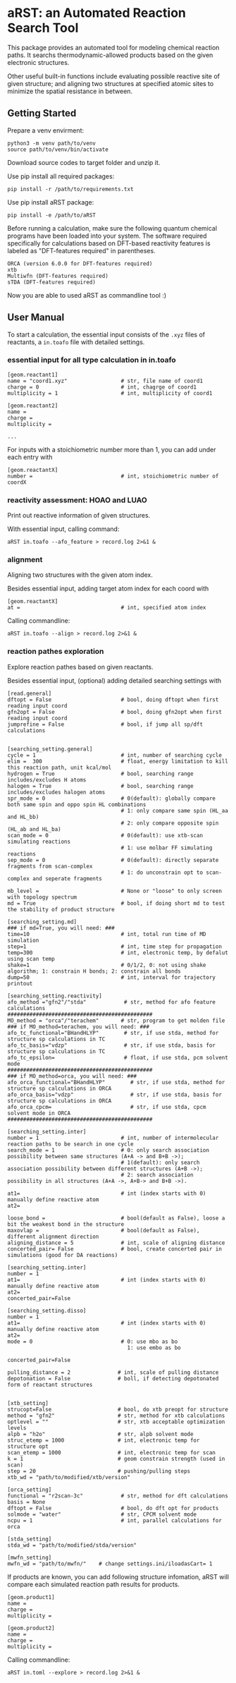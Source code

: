 # aRST: an Automated Reaction Search Tool

This package provides an automated tool for modeling chemical reaction paths. 
It searchs thermodynamic-allowed products based on the given electronic structures. 

Other useful built-in functions include evaluating possible reactive site of given structure;
and aligning two structures at specified atomic sites to minimize the spatial resistance in between.

## Getting Started

Prepare a venv envirment:
```
python3 -m venv path/to/venv
source path/to/venv/bin/activate
```

Download source codes to target folder and unzip it.

Use pip install all required packages:
```
pip install -r /path/to/requirements.txt
```

Use pip install aRST package:
```
pip install -e /path/to/aRST
```

Before running a calculation, make sure the following quantum chemical programs have been loaded into your system. 
The software required specifically for calculations based on DFT-based reactivity features is labeled as "DFT-features required" in parentheses.
```
ORCA (version 6.0.0 for DFT-features required)
xtb
Multiwfn (DFT-features required)
sTDA (DFT-features required)
```

Now you are able to used aRST as commandline tool :)


## User Manual
To start a calculation, the essential input consists of the ```.xyz``` files of reactants, 
a ```in.toafo``` file with detailed settings.

### essential input for all type calculation in in.toafo

```
[geom.reactant1]
name = "coord1.xyz"                 # str, file name of coord1
charge = 0                          # int, chagrge of coord1
multiplicity = 1                    # int, multiplicity of coord1

[geom.reactant2]
name =
charge =
multiplicity =

...
```

For inputs with a stoichiometric number more than 1, you can add under each entry with

```
[geom.reactantX]
number =                            # int, stoichiometric number of coordX
```

### reactivity assessment: HOAO and LUAO
Print out reactive information of given structures.

With essential input, calling command:

```
aRST in.toafo --afo_feature > record.log 2>&1 &
```


### alignment

Aligning two structures with the given atom index.

Besides essential input, adding target atom index for each coord with

```
[geom.reactantX]
at =                                # int, specified atom index                      
```

Calling commandline:

```
aRST in.toafo --align > record.log 2>&1 &
```

### reaction pathes exploration

Explore reaction pathes based on given reactants.

Besides essential input, (optional) adding detailed searching settings with

```
[read.general]
dftopt = False                      # bool, doing dftopt when first reading input coord
gfn2opt = False                     # bool, doing gfn2opt when first reading input coord
jumprefine = False                  # bool, if jump all sp/dft calculations


[searching_setting.general]
cycle = 1                           # int, number of searching cycle
elim =  300                         # float, energy limitation to kill this reaction path, unit kcal/mol
hydrogen = True                     # bool, searching range includes/excludes H atoms
halogen = True                      # bool, searching range includes/excludes halogen atoms
spr_mode = 0                        # 0(default): globally compare both same spin and oppo spin HL combinations
                                    # 1: only compare same spin (HL_aa and HL_bb)
                                    # 2: only compare opposite spin (HL_ab and HL_ba)
scan_mode = 0                       # 0(default): use xtb-scan simulating reactions
                                    # 1: use molbar FF simulating reactions
sep_mode = 0                        # 0(default): directly separate fragments from scan-complex  
                                    # 1: do unconstrain opt to scan-complex and seperate fragments                   
                                                       
mb_level =                          # None or "loose" to only screen with topology spectrum
md = True                           # bool, if doing short md to test the stability of product structure

[searching_setting.md]
### if md=True, you will need: ###
time=10                             # int, total run time of MD simulation
step=1                              # int, time step for propagation
temp=300                            # int, electronic temp, by defalut using scan temp
shake=1                             # 0/1/2, 0: not using shake algorithm; 1: constrain H bonds; 2: constrain all bonds
dump=50                             # int, interval for trajectory printout

[searching_setting.reactivity]
afo_method ="gfn2"/"stda"            # str, method for afo feature calculations
##############################################
MO_method = "orca"/"terachem"       # str, program to get molden file
### if MO_method=terachem, you will need: ###
afo_tc_functional="BHandHLYP"        # str, if use stda, method for structure sp calculations in TC
afo_tc_basis="vdzp"                  # str, if use stda, basis for structure sp calculations in TC
afo_tc_epsilon=                      # float, if use stda, pcm solvent mode
##############################################
### if MO_method=orca, you will need: ###
afo_orca_functional="BHandHLYP"        # str, if use stda, method for structure sp calculations in ORCA
afo_orca_basis="vdzp"                  # str, if use stda, basis for structure sp calculations in ORCA
afo_orca_cpcm=                         # str, if use stda, cpcm solvent mode in ORCA
##############################################

[searching_setting.inter]
number = 1                          # int, number of intermolecular reaction paths to be search in one cycle
search_mode = 1                     # 0: only search association possibility between same structures (A+A -> and B+B ->);
                                    # 1(default): only search association possibility between different structures (A+B ->);
                                    # 2: search association possibility in all structures (A+A ->, A+B-> and B+B ->).

at1=                                # int (index starts with 0) manually define reactive atom
at2=

loose_bond =                        # bool(default as False), loose a bit the weakest bond in the structure
maxovlap =                          # bool(default as False), different alignment direction
aligning_distance = 5               # int, scale of aligning distance
concerted_pair= False               # bool, create concerted pair in simulations (good for DA reactions)

[searching_setting.inter]
number = 1
at1=                                # int (index starts with 0) manually define reactive atom
at2=
concerted_pair=False

[searching_setting.disso]
number = 1
at1=                                # int (index starts with 0) manually define reactive atom
at2=
mode = 0                            # 0: use mbo as bo
                                      1: use embo as bo
                                      
concerted_pair=False

pulling_distance = 2               # int, scale of pulling distance
depotonation = False               # boll, if detecting depotonated form of reactant structures


[xtb_setting]
strucopt=False                     # bool, do xtb preopt for structure
method = "gfn2"                    # str, method for xtb calculations
optlevel = ""                      # str, xtb acceptable optimization levels
alpb = "h2o"                       # str, alpb solvent mode
struc_etemp = 1000                 # int, electronic temp for structure opt
scan_etemp = 1000                  # int, electronic temp for scan
k = 1                              # geom constrain strength (used in scan)
step = 20                          # pushing/pulling steps
xtb_wd = "path/to/modified/xtb/version" 

[orca_setting]
functional = "r2scan-3c"            # str, method for dft calculations
basis = None
dftopt = False                      # bool, do dft opt for products
solmode = "water"                   # str, CPCM solvent mode
ncpu = 1                            # int, parallel calculations for orca

[stda_setting]
stda_wd = "path/to/modified/stda/version"

[mwfn_setting]
mwfn_wd = "path/to/mwfn/"    # change settings.ini/iloadasCart= 1
```

If products are known, you can add following structure infomation, aRST will compare each simulated reaction path results for products.

```
[geom.product1]
name =
charge =
multiplicity =

[geom.product2]
name =
charge =
multiplicity =
```

Calling commandline:

```
aRST in.toml --explore > record.log 2>&1 &
```
